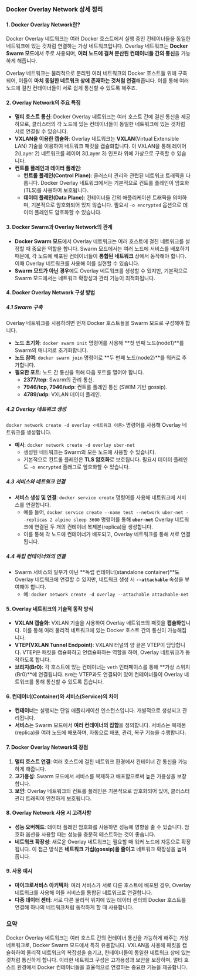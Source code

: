 
### **Docker Overlay Network 상세 정리**

#### 1. **Docker Overlay Network란?**
Docker Overlay 네트워크는 여러 Docker 호스트에서 실행 중인 컨테이너들을 동일한 네트워크에 있는 것처럼 연결하는 가상 네트워크입니다. Overlay 네트워크는 **Docker Swarm 모드**에서 주로 사용되며, **여러 노드에 걸쳐 분산된 컨테이너들 간의 통신**을 가능하게 해줍니다. 

Overlay 네트워크는 물리적으로 분리된 여러 네트워크의 Docker 호스트들 위에 구축되어, 이들이 **마치 동일한 네트워크 상에 존재하는 것처럼 연결**해줍니다. 이를 통해 여러 노드에 걸친 컨테이너들이 서로 쉽게 통신할 수 있도록 해주죠.

#### 2. **Overlay Network의 주요 특징**
- **멀티 호스트 통신**: Docker Overlay 네트워크는 여러 호스트 간에 걸친 통신을 제공하므로, 클러스터의 각 노드에 있는 컨테이너들이 동일한 네트워크에 있는 것처럼 서로 연결될 수 있습니다.
- **VXLAN을 이용한 캡슐화**: Overlay 네트워크는 **VXLAN**(Virtual Extensible LAN) 기술을 이용하여 네트워크 패킷을 캡슐화합니다. 이 VXLAN을 통해 레이어 2(Layer 2) 네트워크를 레이어 3(Layer 3) 인프라 위에 가상으로 구축할 수 있습니다.
- **컨트롤 플레인과 데이터 플레인**:
  - **컨트롤 플레인(Control Plane)**: 클러스터 관리와 관련된 네트워크 트래픽을 다룹니다. Docker Overlay 네트워크에서는 기본적으로 컨트롤 플레인이 암호화(TLS)를 사용하여 보호됩니다.
  - **데이터 플레인(Data Plane)**: 컨테이너들 간의 애플리케이션 트래픽을 의미하며, 기본적으로 암호화되어 있지 않습니다. 필요시 `-o encrypted` 옵션으로 데이터 플레인도 암호화할 수 있습니다.
  
#### 3. **Docker Swarm과 Overlay Network의 관계**
- **Docker Swarm 모드**에서 Overlay 네트워크는 여러 호스트에 걸친 네트워크를 설정할 때 중요한 역할을 합니다. Swarm 모드에서는 여러 노드에 서비스를 배포하기 때문에, 각 노드에 배포된 컨테이너들이 **통합된 네트워크** 상에서 동작해야 합니다. 이때 Overlay 네트워크를 사용해 이를 실현할 수 있습니다.
- **Swarm 모드가 아닌 경우**에도 Overlay 네트워크를 생성할 수 있지만, 기본적으로 Swarm 모드에서는 네트워크 확장성과 관리 기능이 최적화됩니다.

#### 4. **Docker Overlay Network 구성 방법**

##### 4.1 **Swarm 구축**
Overlay 네트워크를 사용하려면 먼저 Docker 호스트들을 Swarm 모드로 구성해야 합니다.
- **노드 초기화**: `docker swarm init` 명령어를 사용해 **첫 번째 노드(node1)**를 Swarm의 매니저로 초기화합니다.
- **노드 참여**: `docker swarm join` 명령어로 **두 번째 노드(node2)**를 워커로 추가합니다.
- **필요한 포트**: 노드 간 통신을 위해 다음 포트를 열어야 합니다.
  - **2377/tcp**: Swarm의 관리 통신.
  - **7946/tcp, 7946/udp**: 컨트롤 플레인 통신 (SWIM 기반 gossip).
  - **4789/udp**: VXLAN 데이터 플레인.

##### 4.2 **Overlay 네트워크 생성**
`docker network create -d overlay <네트워크 이름>` 명령어를 사용해 Overlay 네트워크를 생성합니다.
- **예시**: `docker network create -d overlay uber-net`
  - 생성된 네트워크는 Swarm의 모든 노드에 사용할 수 있습니다.
  - 기본적으로 컨트롤 플레인은 **TLS 암호화**로 보호됩니다. 필요시 데이터 플레인도 `-o encrypted` 플래그로 암호화할 수 있습니다.

##### 4.3 **서비스와 네트워크 연결**
- **서비스 생성 및 연결**: `docker service create` 명령어를 사용해 네트워크에 서비스를 연결합니다.
  - 예를 들어, `docker service create --name test --network uber-net --replicas 2 alpine sleep 3600` 명령어를 통해 **`uber-net`** Overlay 네트워크에 연결된 두 개의 컨테이너 복제본(replica)을 생성합니다.
  - 이를 통해 각 노드에 컨테이너가 배포되고, Overlay 네트워크를 통해 서로 연결됩니다.

##### 4.4 **독립 컨테이너와의 연결**
- Swarm 서비스의 일부가 아닌 **독립 컨테이너(standalone container)**도 Overlay 네트워크에 연결할 수 있지만, 네트워크 생성 시 **`--attachable`** 속성을 부여해야 합니다.
  - 예: `docker network create -d overlay --attachable attachable-net`

#### 5. **Overlay 네트워크의 기술적 동작 방식**
- **VXLAN 캡슐화**: VXLAN 기술을 사용하여 Overlay 네트워크의 패킷을 **캡슐화**합니다. 이를 통해 여러 물리적 네트워크에 있는 Docker 호스트 간의 통신이 가능해집니다.
- **VTEP(VXLAN Tunnel Endpoint)**: VXLAN 터널의 양 끝은 VTEP이 담당합니다. VTEP은 패킷을 캡슐화하고 언캡슐화하는 역할을 하여, Overlay 네트워크가 동작하도록 합니다.
- **브리지(Br0)**: 각 호스트에 있는 컨테이너는 `veth` 인터페이스를 통해 **가상 스위치(Br0)**에 연결됩니다. `Br0`는 VTEP과도 연결되어 있어 컨테이너들이 Overlay 네트워크를 통해 통신할 수 있도록 돕습니다.

#### 6. **컨테이너(Container)와 서비스(Service)의 차이**
- **컨테이너**는 실행되는 단일 애플리케이션 인스턴스입니다. 개별적으로 생성되고 관리됩니다.
- **서비스**는 Swarm 모드에서 **여러 컨테이너의 집합**을 정의합니다. 서비스는 복제본(replica)을 여러 노드에 배포하며, 자동으로 배포, 관리, 복구 기능을 수행합니다.

#### 7. **Docker Overlay Network의 장점**
1. **멀티 호스트 연결**: 여러 호스트에 걸친 네트워크 환경에서 컨테이너 간 통신을 가능하게 해줍니다.
2. **고가용성**: Swarm 모드에서 서비스를 복제하고 배포함으로써 높은 가용성을 보장합니다.
3. **보안**: Overlay 네트워크의 컨트롤 플레인은 기본적으로 암호화되어 있어, 클러스터 관리 트래픽이 안전하게 보호됩니다.

#### 8. **Overlay Network 사용 시 고려사항**
- **성능 오버헤드**: 데이터 플레인 암호화를 사용하면 성능에 영향을 줄 수 있습니다. 암호화 옵션을 사용할 때는 성능을 충분히 테스트하는 것이 좋습니다.
- **네트워크 확장성**: 새로운 Overlay 네트워크는 필요할 때 워커 노드에 자동으로 확장됩니다. 이 접근 방식은 **네트워크 가십(gossip)을 줄이고** 네트워크 확장성을 높여줍니다.

#### 9. **사용 예시**
- **마이크로서비스 아키텍처**: 여러 서비스가 서로 다른 호스트에 배포된 경우, Overlay 네트워크를 사용해 이들 서비스를 통합된 네트워크로 연결합니다.
- **다중 데이터 센터**: 서로 다른 물리적 위치에 있는 데이터 센터의 Docker 호스트를 연결해 하나의 네트워크처럼 동작하게 할 때 사용합니다.

### **요약**
Docker Overlay 네트워크는 여러 호스트 간의 컨테이너 통신을 가능하게 해주는 가상 네트워크로, Docker Swarm 모드에서 특히 유용합니다. VXLAN을 사용해 패킷을 캡슐화하여 물리적 네트워크의 복잡성을 숨기고, 컨테이너들이 동일한 네트워크 상에 있는 것처럼 통신하게 합니다. 이러한 네트워크 구성은 고가용성과 보안을 보장하며, 멀티 호스트 환경에서 Docker 컨테이너들을 효율적으로 연결하는 중요한 기능을 제공합니다.